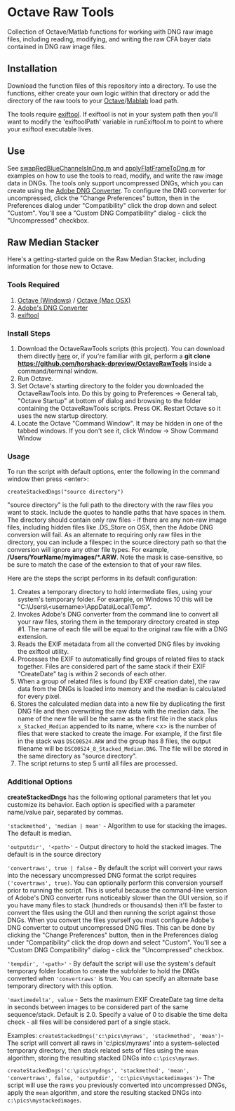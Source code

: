 

# Octave Raw Tools

Collection of Octave/Matlab functions for working with DNG raw image files, including reading, modifying, and writing the raw CFA bayer data contained in DNG raw image files.

## Installation

Download the function files of this repository into a directory. To use the functions, either create your own logic within that directory or add the directory of the raw tools to your [Octave](https://octave.org/doc/v4.0.1/Manipulating-the-Load-Path.html)/[Mablab](https://www.mathworks.com/help/matlab/ref/addpath.html) load path.

The tools require [exiftool](https://exiftool.org/). If exiftool is not in your system path then you'll want to modify the 'exiftoolPath' variable in runExiftool.m to point to where your exiftool executable lives.

## Use
See [swapRedBlueChannelsInDng.m](https://github.com/horshack-dpreview/OctaveRawTools/blob/master/swapRedBlueChannelsInDng.m) and [applyFlatFrameToDng.m](https://github.com/horshack-dpreview/OctaveRawTools/blob/master/applyFlatFrameToDng.m) for examples on how to use the tools to read, modify, and write the raw image data in DNGs. The tools only support uncompressed DNGs, which you can create using the [Adobe DNG Converter](https://helpx.adobe.com/photoshop/using/adobe-dng-converter.html). To configure the DNG converter for uncompressed, click the "Change Preferences" button, then in the Preferences dialog under "Compatibility" click the drop down and select "Custom". You'll see a "Custom DNG Compatibility" dialog - click the "Uncompressed" checkbox.

## Raw Median Stacker
Here's a getting-started guide on the Raw Median Stacker, including information for those new to Octave.

### Tools Required
1. [Octave (Windows)](https://www.gnu.org/software/octave/download#ms-windows) / [Octave (Mac OSX)](https://octave-app.org/Download.html)
2. [Adobe's DNG Converter](https://helpx.adobe.com/photoshop/using/adobe-dng-converter.html)
3. [exiftool](https://exiftool.org/)

### Install Steps
1. Download the OctaveRawTools scripts (this project). You can download them directly [here](https://github.com/horshack-dpreview/OctaveRawTools/archive/refs/heads/master.zip) or, if you're familiar with git, perform a **git clone https://github.com/horshack-dpreview/OctaveRawTools** inside a command/terminal window.
2. Run Octave.
3. Set Octave's starting directory to the folder you downloaded the OctaveRawTools into. Do this by going to Preferences -> General tab, "Octave Startup" at bottom of dialog and browsing to the folder containing the OctaveRawTools scripts. Press OK. Restart Octave so it uses the new startup directory.
4. Locate the Octave "Command Window". It may be hidden in one of the tabbed windows. If you don't see it, click Window -> Show Command Window

### Usage
To run the script with default options, enter the following in the command window then press \<enter\>:

`createStackedDngs("source directory")`

"source directory" is the full path to the directory with the raw files you want to stack. Include the quotes to handle paths that have spaces in them. The directory should contain only raw files - if there are any non-raw image files, including hidden files like .DS_Store on OSX, then the Adobe DNG conversion will fail. As an alternate to requiring only raw files in the directory, you can include a filespec in the source directory path so that the conversion will ignore any other file types. For example, **/Users/YourName/myimages/*.ARW**. Note the mask is case-sensitive, so be sure to match the case of the extension to that of your raw files.

Here are the steps the script performs in its default configuration:
1. Creates a temporary directory to hold intermediate files, using your system's temporary folder. For example, on Windows 10 this will be "C:\Users\\<username\>\AppData\Local\Temp\".
2. Invokes Adobe's DNG converter from the command line to convert all your raw files, storing them in the temporary directory created in step #1. The name of each file will be equal to the original raw file with a DNG extension.
3. Reads the EXIF metadata from all the converted DNG files by invoking the exiftool utility.
4. Processes the EXIF to automatically find groups of related files to stack together. Files are considered part of the same stack if their EXIF "CreateDate" tag is within 2 seconds of each other.
5. When a group of related files is found (by EXIF creation date), the raw data from the DNGs is loaded into memory and the median is calculated for every pixel.
6. Stores the calculated median data into a new file by duplicating the first DNG file and then overwriting the raw data with the median data. The name of the new file will be the same as the first file in the stack plus `x_Stacked_Median` appended to its name, where \<x\> is the number of files that were stacked to create the image. For example, if the first file in the stack was `DSC00524.ARW` and the group has 8 files, the output filename will be `DSC00524_8_Stacked_Median.DNG`. The file will be stored in the same directory as "source directory".
7. The script returns to step 5 until all files are processed.

### Additional Options
**createStackedDngs** has the following optional parameters that let you customize its behavior. Each option is specified with a parameter name/value pair, separated by commas.

`'stackmethod', 'median | mean'` - Algorithm to use for stacking the images. The default is median.

`'outputdir', '<path>'` - Output directory to hold the stacked images. The default is in the source directory

`'convertraws', true | false` - By default the script will convert your raws into the necessary uncompressed DNG format the script requires `('covertraws', true)`. You can optionally perform this conversion yourself prior to running the script. This is useful because the command-line version of Adobe's DNG converter runs noticeably slower than the GUI version, so if you have many files to stack (hundreds or thousands) then it'll be faster to convert the files using the GUI and then running the script against those DNGs. When you convert the files yourself you must configure Adobe's DNG converter to output uncompressed DNG files. This can be done by clicking the "Change Preferences" button, then in the Preferences dialog under "Compatibility" click the drop down and select "Custom". You'll see a "Custom DNG Compatibility" dialog - click the "Uncompressed" checkbox.

`'tempdir', '<path>'` - By default the script will use the system's default temporary folder location to create the subfolder to hold the DNGs converted when `'convertraws'` is true. You can specify an alternate base temporary directory with this option.

`'maxtimedelta', value` - Sets the maximum EXIF CreateDate tag time delta in seconds between images to be considered part of the same sequence/stack. Default is 2.0. Specify a value of 0 to disable the time delta check - all files will be considered part of a single stack.

Examples:
`createStackedDngs('c:\pics\myraws', 'stackmethod', 'mean')`- The script will convert all raws in 'c:\pics\myraws' into a system-selected temporary directory, then stack related sets of files using the `mean` algorithm, storing the resulting stacked DNGs into `c:\pics\myraws`.

`createStackedDngs('c:\pics\mydngs', 'stackmethod', 'mean', 'convertraws', false, 'outputdir', 'c:\pics\mystackedimages')`- The script will use the raws you previously converted into uncompressed DNGs, apply the `mean` algorithm, and store the resulting stacked DNGs into `c:\pics\mystackedimages`.
